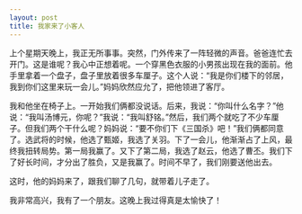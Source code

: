 ```yaml
---
layout: post
title: 我家来了小客人
---
```



上个星期天晚上，我正无所事事。突然，门外传来了一阵轻微的声音。爸爸连忙去开门。这是谁呢？我心中正想着呢。一个穿黑色衣服的小男孩出现在我的面前。他手里拿着一个盘子，盘子里放着很多车厘子。这个人说：“我是你们楼下的邻居，我到你们这里来玩一会儿。”妈妈欣然应允了，把他领进了客厅。

我和他坐在椅子上。一开始我们俩都没说话。后来，我说：“你叫什么名字？”他说：“我叫汤博元，你呢？”我说：“我叫舒铭。”然后，我们两个就吃了不少车厘子。但我们两个干什么呢？妈妈说：“要不你们下《三国杀》吧！”我们俩都同意了。选武将的时候，他选了甄姬，我选了关羽。下了一会儿，他渐渐占了上风，最终我扭转局势。第一局我赢了。又下了第二局，我选了赵云，他选了曹丕。我们下了好长时间，才分出了胜负，又是我赢了。时间不早了，我们刚要送他出去。

这时，他的妈妈来了，跟我们聊了几句，就带着儿子走了。

我非常高兴，我有了一个朋友。这晚上我过得真是太愉快了！
